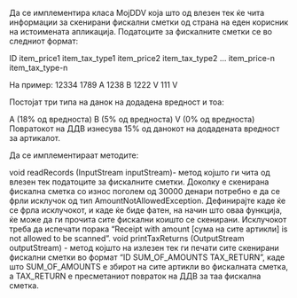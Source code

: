 Да се имплементира класа MojDDV која што од влезен тек ќе чита информации за скенирани фискални сметки од страна на еден корисник на истоимената апликација. Податоците за фискалните сметки се во следниот формат:

ID item_price1 item_tax_type1 item_price2 item_tax_type2 … item_price-n item_tax_type-n

На пример: 12334 1789 А 1238 B 1222 V 111 V

Постојат три типа на данок на додадена вредност и тоа:

А (18% од вредноста)
B (5% од вредноста)
V (0% од вредноста)
Повратокот на ДДВ изнесува 15% од данокот на додадената вредност за артикалот.

Да се имплементираат методите:

void readRecords (InputStream inputStream)- метод којшто ги чита од влезен тек податоците за фискалните сметки. Доколку е скенирана фискална сметка со износ поголем од 30000 денари потребно е да се фрли исклучок од тип AmountNotAllowedException. Дефинирајте каде ќе се фрла исклучокот, и каде ќе биде фатен, на начин што оваа функција, ќе може да ги прочита сите фискални коишто се скенирани. Исклучокот треба да испечати порака “Receipt with amount [сума на сите артикли] is not allowed to be scanned”.
void printTaxReturns (OutputStream outputStream) - метод којшто на излезен тек ги печати сите скенирани фискални сметки во формат “ID SUM_OF_AMOUNTS TAX_RETURN”, каде што SUM_OF_AMOUNTS e збирот на сите артикли во фискалната сметка, а TAX_RETURN е пресметаниот повраток на ДДВ за таа фискална сметка.
